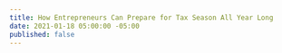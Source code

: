 ```yaml
---
title: How Entrepreneurs Can Prepare for Tax Season All Year Long
date: 2021-01-18 05:00:00 -05:00
published: false
---
```



